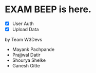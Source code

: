 # EXAM BEEP is here.
- [x] User Auth
- [x] Upload Data
<!-- - [x] Earth (Orbit/Moon) -->
<!-- - [x] Mars -->
<!-- - [ ] Jupiter -->
<!-- - [ ] Saturn -->
<!-- - [ ] Uranus -->
<!-- - [ ] Neptune -->
<!-- - [ ] Comet Haley -->

by Team W3Devs
- Mayank Pachpande
- Prajjwal Datir
- Shourya Shelke
- Ganesh Gitte